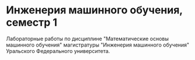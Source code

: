 # Инженерия машинного обучения, семестр 1
Лабораторные работы по дисциплине "Математические основы машинного обучения" магистратуры "Инженерия машинного обучения" Уральского Федерального университета.
